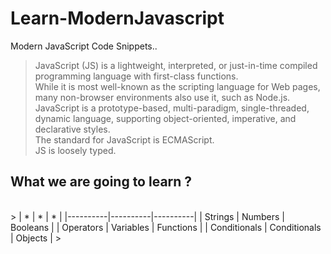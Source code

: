 # Learn-ModernJavascript
Modern JavaScript Code Snippets..
<br />

>  JavaScript (JS) is a lightweight, interpreted, or just-in-time compiled programming language with first-class functions.<br />
>  While it is most well-known as the scripting language for Web pages, many non-browser environments also use it, such as Node.js.<br />
>  JavaScript is a prototype-based, multi-paradigm, single-threaded, dynamic language, supporting object-oriented, imperative, and declarative styles.<br/>
>  The standard for JavaScript is ECMAScript.<br />
>  JS is loosely typed.<br />

## What we are going to learn ?
</br>
>
| * | * | * |
|----------|----------|----------|
| Strings  | Numbers  | Booleans  |
| Operators  | Variables  | Functions  |
| Conditionals | Conditionals | Objects |
>
